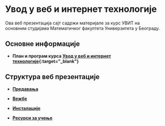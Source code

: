 # Увод у веб и интернет технологије

Ова веб презентација сајт садржи материјале за курс УВИТ на основним студијама Математичког факултета Универзитета у Београду.

## Основне информације

* **План и програм курса [Увод у веб и интернет технологије](/predavanja/info/R130_-_Uvod_u_veb_i_internet_tehnologije.pdf){:target="_blank"}**

## Структура веб презентације

* **[Предавања](/predavanja/README.md)**

* **[Вежбе](/vezbe/README.md)**

* **[Инсталације](/INSTALACIJE.md)**

* **[Ресурси за учење](/RESURSI-ZA-UCENJE.md)**
